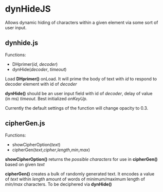 # dynHideJS
Allows dynamic hiding of characters within a given element via some sort of user input.


## dynhide.js
Functions:

* DHprimer(*id*, *decoder*)
* dynHide(*decoder*, *timeout*)

Load **DHprimer()** onLoad. It will prime the body of text with *id* to respond to decoder element with id of *decoder*

**dynHide()** should be an user input field with id of *decoder*, delay of value (in ms) *timeout*. Best initialized *onKeyUp*.

Currently the default settings of the function will change opacity to 0.3.

## cipherGen.js
Functions:

* showCipherOption(*text*)
* cipherGen(*text*,*cipher*,*length*,*min*,*max*)

**showCipherOption()** returns the *possible characters* for use in **cipherGen()** based on given *text*

**cipherGen()** creates a bulk of randomly generated text.
It encodes a value of *text* within *length* amount of words of minimum/maximum length of *min/max* characters.
To be deciphered via **dynHide()**
